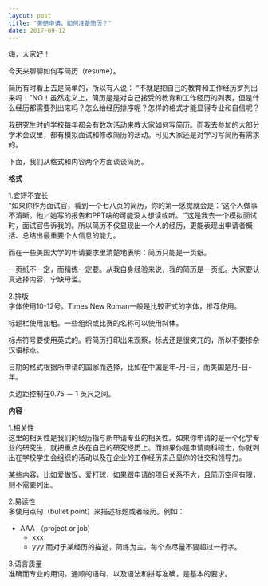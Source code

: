 ```yaml
---
layout: post
title: "美研申请，如何准备简历？"
date: 2017-09-12
---
```


嗨，大家好！

今天来聊聊如何写简历（resume）。

简历有时看上去是简单的，所以有人说： “不就是把自己的教育和工作经历罗列出来吗！”NO！虽然定义上，简历是是对自己接受的教育和工作经历的列表，但是什么经历都需要列出来吗？怎么给经历排序呢？怎样的格式才能显得专业和自信呢？

我研究生时的学校每年都会有数次活动来教大家如何写简历。而我去参加的大部分学术会议里，都有模拟面试和修改简历的活动。可见大家还是对学习写简历有需求的。

下面，我们从格式和内容两个方面谈谈简历。

**格式**  

1.宜短不宜长  
“如果你作为面试官，看到一个七八页的简历，你的第一感觉就会是：‘这个人做事不清晰。他／她写的报告和PPT啥的可能没人想读或听。‘”这是我去一个模拟面试时，面试官告诉我的。所以简历不仅显现出一个人的经历，更能表现出申请者概括、总结出最重要个人信息的能力。

而在一些美国大学的申请要求里清楚地表明：简历只能是一页纸。

一页纸不一定，而精练一定要。从我自身经验来说，我的简历是一页纸。大家要认真选择内容，宁缺毋滥。

2.排版  
字体使用10-12号。Times New Roman一般是比较正式的字体，推荐使用。

标题栏使用加粗。一些组织或比赛的名称可以使用斜体。

标点符号要使用英式的。将简历打印出来观察，标点还是很突兀的，所以不要掺杂汉语标点。

日期的格式根据所申请的国家而选择，比如在中国是年-月-日，而美国是月-日-年。

页边距控制在0.75 － 1 英尺之间。

**内容**  

1.相关性  
这里的相关性是我们的经历指与所申请专业的相关性。如果你申请的是一个化学专业的研究生，就把重点放在自己的研究经历上。而如果你是申请商科硕士，你就列出在学校学生会组织的活动以及在企业的工作经历来凸显你的社交和领导力。

某些内容，比如爱做饭、爱打球，如果跟申请的项目关系不大，且简历空间有限，则不需要列出。

2.易读性  
多使用点句（bullet point）来描述标题或者经历。例如：
* AAA （project or job)
  * xxx
  * yyy
而对于某经历的描述，简练为主，每个点尽量不要超过一行字。

3.语言质量  
准确而专业的用词，通顺的语句，以及语法和拼写准确，是基本的要求。
